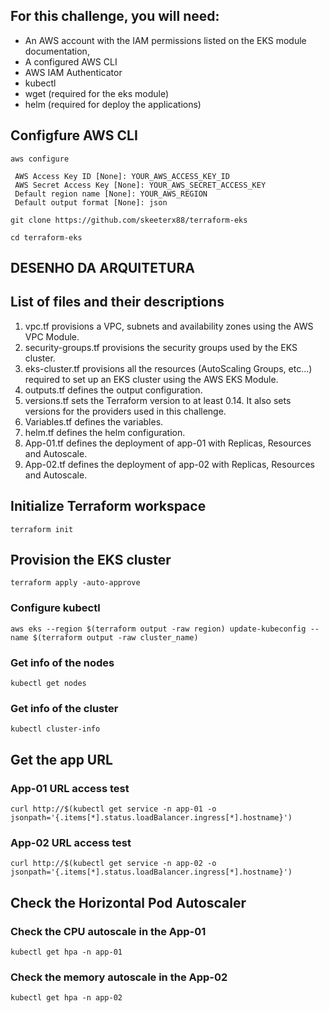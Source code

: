 ## For this challenge, you will need:
- An AWS account with the IAM permissions listed on the EKS module documentation,
- A configured AWS CLI
- AWS IAM Authenticator
- kubectl
- wget (required for the eks module)
- helm (required for deploy the applications)

## Configfure AWS CLI
```aws configure```

     AWS Access Key ID [None]: YOUR_AWS_ACCESS_KEY_ID
     AWS Secret Access Key [None]: YOUR_AWS_SECRET_ACCESS_KEY
     Default region name [None]: YOUR_AWS_REGION
     Default output format [None]: json

```git clone https://github.com/skeeterx88/terraform-eks```

```cd terraform-eks```

## DESENHO DA ARQUITETURA ###

## List of files and their descriptions
1. vpc.tf provisions a VPC, subnets and availability zones using the AWS VPC Module. 
2. security-groups.tf provisions the security groups used by the EKS cluster.
3. eks-cluster.tf provisions all the resources (AutoScaling Groups, etc...) required to set up an EKS cluster using the AWS EKS Module.
4. outputs.tf defines the output configuration.
5. versions.tf sets the Terraform version to at least 0.14. It also sets versions for the providers used in this challenge. 
6. Variables.tf defines the variables.
7. helm.tf defines the helm configuration.
8. App-01.tf defines the deployment of app-01 with Replicas, Resources and Autoscale.
9. App-02.tf defines the deployment of app-02 with Replicas, Resources and Autoscale.

## Initialize Terraform workspace
```terraform init```
## Provision the EKS cluster
```terraform apply -auto-approve```
### Configure kubectl
```aws eks --region $(terraform output -raw region) update-kubeconfig --name $(terraform output -raw cluster_name)```

### Get info of the nodes
```kubectl get nodes```

### Get info of the cluster
```kubectl cluster-info```

## Get the app URL
### App-01 URL access test
```curl http://$(kubectl get service -n app-01 -o jsonpath='{.items[*].status.loadBalancer.ingress[*].hostname}')```

### App-02 URL access test 
```curl http://$(kubectl get service -n app-02 -o jsonpath='{.items[*].status.loadBalancer.ingress[*].hostname}')```

## Check the Horizontal Pod Autoscaler
### Check the CPU autoscale in the App-01
```kubectl get hpa -n app-01```

### Check the memory autoscale in the App-02
```kubectl get hpa -n app-02```

